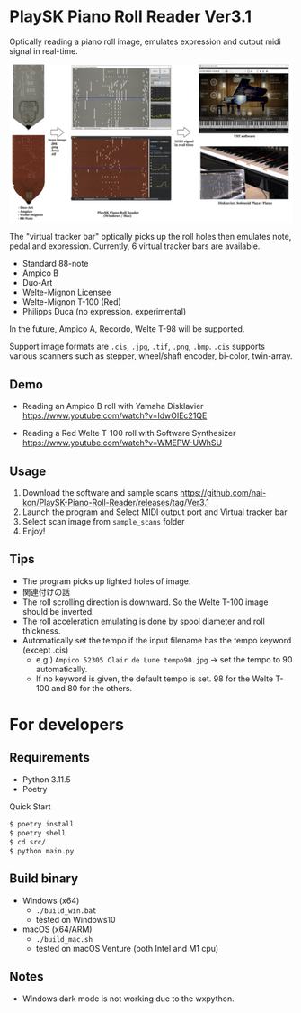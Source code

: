 # PlaySK Piano Roll Reader Ver3.1

Optically reading a piano roll image, emulates expression and output midi signal in real-time.

![Overall System](./docs/Overall_System.jpg)

The "virtual tracker bar" optically picks up the roll holes then emulates note, pedal and expression.
Currently, 6 virtual tracker bars are available.
- Standard 88-note
- Ampico B
- Duo-Art
- Welte-Mignon Licensee
- Welte-Mignon T-100 (Red)
- Philipps Duca (no expression. experimental)

In the future, Ampico A, Recordo, Welte T-98 will be supported.

Support image formats are `.cis`, `.jpg`, `.tif`, `.png`, `.bmp`. 
`.cis` supports various scanners such as stepper, wheel/shaft encoder, bi-color, twin-array.


## Demo

- Reading an Ampico B roll with Yamaha Disklavier  
    https://www.youtube.com/watch?v=ldwOIEc21QE

- Reading a Red Welte T-100 roll with Software Synthesizer  
    https://www.youtube.com/watch?v=WMEPW-UWhSU

## Usage

1. Download the software and sample scans
    https://github.com/nai-kon/PlaySK-Piano-Roll-Reader/releases/tag/Ver3.1
2. Launch the program and Select MIDI output port and Virtual tracker bar
3. Select scan image from `sample_scans` folder
4. Enjoy!


## Tips
* The program picks up lighted holes of image.
* 関連付けの話
* The roll scrolling direction is downward. So the Welte T-100 image should be inverted.
* The roll acceleration emulating is done by spool diameter and roll thickness.
* Automatically set the tempo if the input filename has the tempo keyword (except .cis)
    * e.g.) `Ampico 52305 Clair de Lune tempo90.jpg` -> set the tempo to 90 automatically.
    * If no keyword is given, the default tempo is set. 98 for the Welte T-100 and 80 for the others.


# For developers

## Requirements

* Python 3.11.5
* Poetry

Quick Start
```
$ poetry install
$ poetry shell
$ cd src/
$ python main.py
```

## Build binary

- Windows (x64)
    - `./build_win.bat`
    - tested on Windows10
- macOS (x64/ARM)
    - `./build_mac.sh`
    - tested on macOS Venture (both Intel and M1 cpu)

## Notes
* Windows dark mode is not working due to the wxpython.
